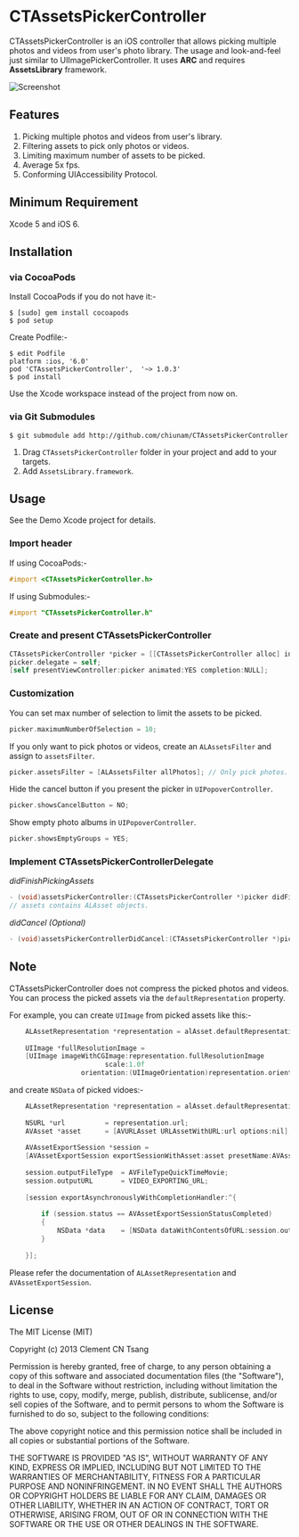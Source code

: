 # CTAssetsPickerController

CTAssetsPickerController is an iOS controller that allows picking multiple photos and videos from user's photo library. The usage and look-and-feel just similar to UIImagePickerController. It uses **ARC** and requires **AssetsLibrary** framework.

![Screenshot](https://raw.github.com/chiunam/CTAssetsPickerController/master/Screenshot.png "Screenshot")

## Features
1. Picking multiple photos and videos from user's library.
2. Filtering assets to pick only photos or videos.
3. Limiting maximum number of assets to be picked.
4. Average 5x fps.
5. Conforming UIAccessibility Protocol.

## Minimum Requirement
Xcode 5 and iOS 6.

## Installation

### via CocoaPods
Install CocoaPods if you do not have it:-
````
$ [sudo] gem install cocoapods
$ pod setup
````
Create Podfile:-
````
$ edit Podfile
platform :ios, '6.0'
pod 'CTAssetsPickerController',  '~> 1.0.3'
$ pod install
````
Use the Xcode workspace instead of the project from now on.

### via Git Submodules

````
$ git submodule add http://github.com/chiunam/CTAssetsPickerController
````
1. Drag `CTAssetsPickerController` folder in your project and add to your targets.
2. Add `AssetsLibrary.framework`.

## Usage

See the Demo Xcode project for details.

### Import header

If using CocoaPods:-
```` objective-c
#import <CTAssetsPickerController.h>
````
If using Submodules:-
```` objective-c
#import "CTAssetsPickerController.h"
````

### Create and present CTAssetsPickerController

```` objective-c
CTAssetsPickerController *picker = [[CTAssetsPickerController alloc] init];
picker.delegate = self;
[self presentViewController:picker animated:YES completion:NULL];
````

### Customization
You can set max number of selection to limit the assets to be picked.

```` objective-c
picker.maximumNumberOfSelection = 10;
````

If you only want to pick photos or videos, create an `ALAssetsFilter` and assign to `assetsFilter`.
```` objective-c
picker.assetsFilter = [ALAssetsFilter allPhotos]; // Only pick photos.
````    

Hide the cancel button if you present the picker in `UIPopoverController`.
```` objective-c
picker.showsCancelButton = NO;
````

Show empty photo albums in `UIPopoverController`.
```` objective-c
picker.showsEmptyGroups = YES;
````


### Implement CTAssetsPickerControllerDelegate

*didFinishPickingAssets*
```` objective-c
- (void)assetsPickerController:(CTAssetsPickerController *)picker didFinishPickingAssets:(NSArray *)assets
// assets contains ALAsset objects.
````

*didCancel (Optional)*
```` objective-c
- (void)assetsPickerControllerDidCancel:(CTAssetsPickerController *)picker;
````

## Note
CTAssetsPickerController does not compress the picked photos and videos. You can process the picked assets via the `defaultRepresentation` property.

For example, you can create `UIImage` from picked assets like this:-

```` objective-c
    ALAssetRepresentation *representation = alAsset.defaultRepresentation;
    
    UIImage *fullResolutionImage =
    [UIImage imageWithCGImage:representation.fullResolutionImage
                        scale:1.0f
                  orientation:(UIImageOrientation)representation.orientation];
````

and create `NSData` of picked vidoes:-

```` objective-c
    ALAssetRepresentation *representation = alAsset.defaultRepresentation;
    
    NSURL *url          = representation.url;
    AVAsset *asset      = [AVURLAsset URLAssetWithURL:url options:nil];
    
    AVAssetExportSession *session =
    [AVAssetExportSession exportSessionWithAsset:asset presetName:AVAssetExportPresetLowQuality];
    
    session.outputFileType  = AVFileTypeQuickTimeMovie;
    session.outputURL       = VIDEO_EXPORTING_URL;
    
    [session exportAsynchronouslyWithCompletionHandler:^{
        
        if (session.status == AVAssetExportSessionStatusCompleted)
        {
            NSData *data    = [NSData dataWithContentsOfURL:session.outputURL];
        }
        
    }];

````
Please refer the documentation of `ALAssetRepresentation` and `AVAssetExportSession`.

## License

 The MIT License (MIT)
 
 Copyright (c) 2013 Clement CN Tsang
 
 Permission is hereby granted, free of charge, to any person obtaining a copy
 of this software and associated documentation files (the "Software"), to deal
 in the Software without restriction, including without limitation the rights
 to use, copy, modify, merge, publish, distribute, sublicense, and/or sell
 copies of the Software, and to permit persons to whom the Software is
 furnished to do so, subject to the following conditions:
 
 The above copyright notice and this permission notice shall be included in
 all copies or substantial portions of the Software.
 
 THE SOFTWARE IS PROVIDED "AS IS", WITHOUT WARRANTY OF ANY KIND, EXPRESS OR
 IMPLIED, INCLUDING BUT NOT LIMITED TO THE WARRANTIES OF MERCHANTABILITY,
 FITNESS FOR A PARTICULAR PURPOSE AND NONINFRINGEMENT. IN NO EVENT SHALL THE
 AUTHORS OR COPYRIGHT HOLDERS BE LIABLE FOR ANY CLAIM, DAMAGES OR OTHER
 LIABILITY, WHETHER IN AN ACTION OF CONTRACT, TORT OR OTHERWISE, ARISING FROM,
 OUT OF OR IN CONNECTION WITH THE SOFTWARE OR THE USE OR OTHER DEALINGS IN
 THE SOFTWARE.
